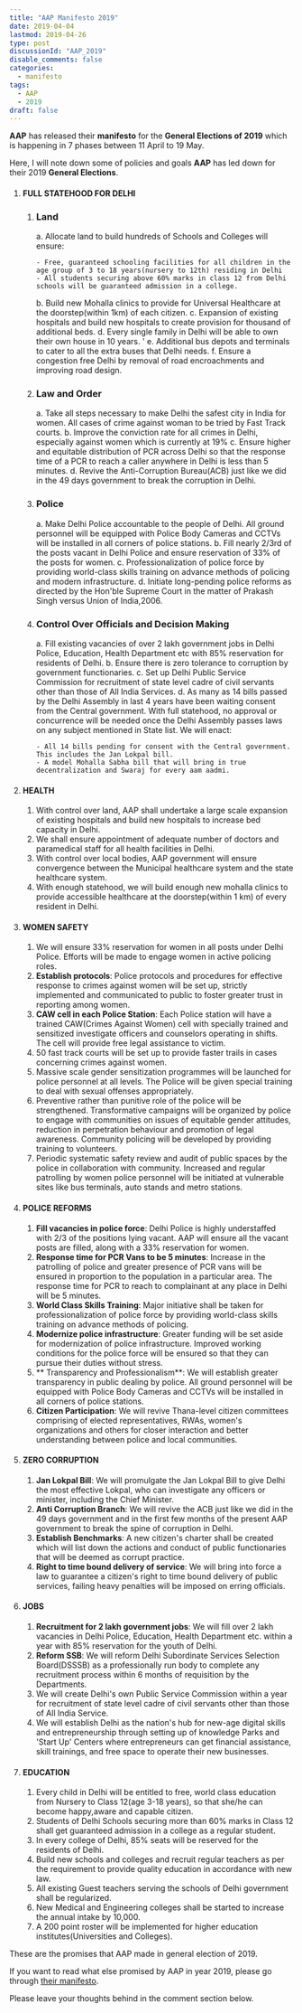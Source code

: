 ```yaml
---
title: "AAP Manifesto 2019"
date: 2019-04-04
lastmod: 2019-04-26
type: post
discussionId: "AAP_2019"
disable_comments: false
categories:
  - manifesto
tags:
  - AAP
  - 2019
draft: false
---
```


**AAP** has released their **manifesto** for the **General Elections of 2019** which is happening in 7 phases between 11 April to 19 May.

Here, I will note down some of policies and goals **AAP** has led down for their 2019 **General Elections**.

1.  #### FULL STATEHOOD FOR DELHI

    1.  ### Land

        a. Allocate land to build hundreds of Schools and Colleges will ensure:

            - Free, guaranteed schooling facilities for all children in the age group of 3 to 18 years(nursery to 12th) residing in Delhi
            - All students securing above 60% marks in class 12 from Delhi schools will be guaranteed admission in a college.

        b. Build new Mohalla clinics to provide for Universal Healthcare at the doorstep(within 1km) of each citizen.
        c. Expansion of existing hospitals and build new hospitals to create provision for thousand of additional beds.
        d. Every single family in Delhi will be able to own their own house in 10 years. '
        e. Additional bus depots and terminals to cater to all the extra buses that Delhi needs.
        f. Ensure a congestion free Delhi by removal of road encroachments and improving road design.

    2.  ### Law and Order

        a. Take all steps necessary to make Delhi the safest city in India for women. All cases of crime against woman to be tried by Fast Track courts.
        b. Improve the conviction rate for all crimes in Delhi, especially against women which is currently at 19%
        c. Ensure higher and equitable distribution of PCR across Delhi so that the response time of a PCR to reach a caller anywhere in Delhi is less than 5 minutes.
        d. Revive the Anti-Corruption Bureau(ACB) just like we did in the 49 days government to break the corruption in Delhi.

    3.  ### Police

        a. Make Delhi Police accountable to the people of Delhi. All ground personnel will be equipped with Police Body Cameras and CCTVs will be installed in all corners of police stations.
        b. Fill nearly 2/3rd of the posts vacant in Delhi Police and ensure reservation of 33% of the posts for women.
        c. Professionalization of police force by providing world-class skills training on advance methods of policing and modern infrastructure.
        d. Initiate long-pending police reforms as directed by the Hon'ble Supreme Court in the matter of Prakash Singh versus Union of India,2006.

    4.  ### Control Over Officials and Decision Making

        a. Fill existing vacancies of over 2 lakh government jobs in Delhi Police, Education, Health Department etc with 85% reservation for residents of Delhi.
        b. Ensure there is zero tolerance to corruption by government functionaries.
        c. Set up Delhi Public Service Commission for recruitment of state level cadre of civil servants other than those of All India Services.
        d. As many as 14 bills passed by the Delhi Assembly in last 4 years have been waiting consent from the Central government. With full statehood, no approval or concurrence will be needed once the Delhi Assembly passes laws on any subject mentioned in State list. We will enact:

            - All 14 bills pending for consent with the Central government. This includes the Jan Lokpal bill.
            - A model Mohalla Sabha bill that will bring in true decentralization and Swaraj for every aam aadmi.

2.  #### HEALTH

    1. With control over land, AAP shall undertake a large scale expansion of existing hospitals and build new hospitals to increase bed capacity in Delhi.
    2. We shall ensure appointment of adequate number of doctors and paramedical staff for all health facilities in Delhi.
    3. With control over local bodies, AAP government will ensure convergence between the Municipal healthcare system and the state healthcare system.
    4. With enough statehood, we will build enough new mohalla clinics to provide accessible healthcare at the doorstep(within 1 km) of every resident in Delhi.

3.  #### WOMEN SAFETY

    1. We will ensure 33% reservation for women in all posts under Delhi Police. Efforts will be made to engage women in active policing roles.
    2. **Establish protocols**: Police protocols and procedures for effective response to crimes against women will be set up, strictly implemented and communicated to public to foster greater trust in reporting among women.
    3. **CAW cell in each Police Station**: Each Police station will have a trained CAW(Crimes Against Women) cell with specially trained and sensitized investigate officers and counselors operating in shifts. The cell will provide free legal assistance to victim.
    4. 50 fast track courts will be set up to provide faster trails in cases concerning crimes against women.
    5. Massive scale gender sensitization programmes will be launched for police personnel at all levels. The Police will be given special training to deal with sexual offenses appropriately.
    6. Preventive rather than punitive role of the police will be strengthened. Transformative campaigns will be organized by police to engage with communities on issues of equitable gender attitudes, reduction in perpetration behaviour and promotion of legal awareness. Community policing will be developed by providing training to volunteers.
    7. Periodic systematic safety review and audit of public spaces by the police in collaboration with community. Increased and regular patrolling by women police personnel will be initiated at vulnerable sites like bus terminals, auto stands and metro stations.

4.  #### POLICE REFORMS

    1. **Fill vacancies in police force**: Delhi Police is highly understaffed with 2/3 of the positions lying vacant. AAP will ensure all the vacant posts are filled, along with a 33% reservation for women.
    2. **Response time for PCR Vans to be 5 minutes**: Increase in the patrolling of police and greater presence of PCR vans will be ensured in proportion to the population in a particular area. The response time for PCR to reach to complainant at any place in Delhi will be 5 minutes.
    3. **World Class Skills Training**: Major initiative shall be taken for professionalization of police force by providing world-class skills training on advance methods of policing.
    4. **Modernize police infrastructure**: Greater funding will be set aside for modernization of police infrastructure. Improved working conditions for the police force will be ensured so that they can pursue their duties without stress.
    5. ** Transparency and Professionalism**: We will establish greater transparency in public dealing by police. All ground personnel will be equipped with Police Body Cameras and CCTVs will be installed in all corners of police stations.
    6. **Citizen Participation**: We will revive Thana-level citizen committees comprising of elected representatives, RWAs, women's organizations and others for closer interaction and better understanding between police and local communities.

5.  #### ZERO CORRUPTION

    1. **Jan Lokpal Bill**: We will promulgate the Jan Lokpal Bill to give Delhi the most effective Lokpal, who can investigate any officers or minister, including the Chief Minister.
    2. **Anti Corruption Branch**: We will revive the ACB just like we did in the 49 days government and in the first few months of the present AAP government to break the spine of corruption in Delhi.
    3. **Establish Benchmarks**: A new citizen's charter shall be created which will list down the actions and conduct of public functionaries that will be deemed as corrupt practice.
    4. **Right to time bound delivery of service**: We will bring into force a law to guarantee a citizen's right to time bound delivery of public services, failing heavy penalties will be imposed on erring officials.

6.  #### JOBS

    1. **Recruitment for 2 lakh government jobs**: We will fill over 2 lakh vacancies in Delhi Police, Education, Health Department etc. within a year with 85% reservation for the youth of Delhi.
    2. **Reform SSB**: We will reform Delhi Subordinate Services Selection Board(DSSSB) as a professionally run body to complete any recruitment process within 6 months of requisition by the Departments.
    3. We will create Delhi's own Public Service Commission within a year for recruitment of state level cadre of civil servants other than those of All India Service.
    4. We will establish Delhi as the nation's hub for new-age digital skills and entrepreneurship through setting up of knowledge Parks and 'Start Up' Centers where entrepreneurs can get financial assistance, skill trainings, and free space to operate their new businesses.

7.  #### EDUCATION
    1. Every child in Delhi will be entitled to free, world class education from Nursery to Class 12(age 3-18 years), so that she/he can become happy,aware and capable citizen.
    2. Students of Delhi Schools securing more than 60% marks in Class 12 shall get guaranteed admission in a college as a regular student.
    3. In every college of Delhi, 85% seats will be reserved for the residents of Delhi.
    4. Build new schools and colleges and recruit regular teachers as per the requirement to provide quality education in accordance with new law.
    5. All existing Guest teachers serving the schools of Delhi government shall be regularized.
    6. New Medical and Engineering colleges shall be started to increase the annual intake by 10,000.
    7. A 200 point roster will be implemented for higher education institutes(Universities and Colleges).

These are the promises that AAP made in general election of 2019.

If you want to read what else promised by AAP in year 2019, please go through [their manifesto][1].

Please leave your thoughts behind in the comment section below.

[1]: https://s3://thepolicy/manifesto/AAP_manifesto_2019.pdf
